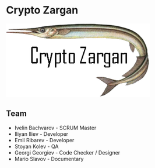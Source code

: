 # Crypto Zargan

<img src = "https://github.com/IPBachvarov18/CryptoZargan/blob/master/docs/logo.png">

## Team

-   Ivelin Bachvarov - SCRUM Master
-   Iliyan Iliev - Developer
-   Emil Ribarev - Developer
-   Stoyan Kolev - QA
-   Georgi Georgiev - Code Checker / Designer
-   Mario Slavov - Documentary
